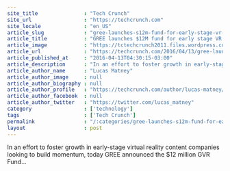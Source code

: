 ```yaml
---
site_title               : "Tech Crunch"
site_url                 : "https://techcrunch.com"
site_locale              : "en_US"
article_slug             : "gree-launches-s12m-fund-for-early-stage-vr-content-startups"
article_title            : "GREE launches $12M fund for early stage VR content startups"
article_image            : "https://tctechcrunch2011.files.wordpress.com/2015/12/874055dfa37640d5a97ba91aad1da2b6-jpeg.jpg?w=764&h=400&crop=1"
article_url              : "https://techcrunch.com/2016/04/13/gree-launches-12m-fund-for-early-stage-vr-content-startups/"
article_published_at     : "2016-04-13T04:30:15-03:00"
article_description      : "In an effort to foster growth in early-stage virtual reality content companies looking to build momentum, today GREE announced the $12 million GVR Fund..."
article_author_name      : "Lucas Matney"
article_author_image     : null
article_author_biography : null
article_author_profile   : "https://techcrunch.com/author/lucas-matney/"
article_author_facebook  : null
article_author_twitter   : "https://twitter.com/lucas_matney"
category                 : ['technology']
tags                     : ['Tech Crunch']
permalink                : "/:categories/gree-launches-s12m-fund-for-early-stage-vr-content-startups/"
layout                   : post
---
```


In an effort to foster growth in early-stage virtual reality content companies looking to build momentum, today GREE announced the $12 million GVR Fund...
